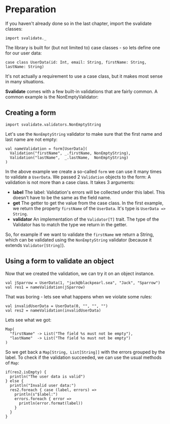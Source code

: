 # Preparation

If you haven't already done so in the last chapter, import the svalidate classes:

```tut
import svalidate._
```

The library is built for (but not limited to) case classes - so lets define one for our user data:

```tut
case class UserData(id: Int, email: String, firstName: String, lastName: String)
```

It's not actually a requirement to use a case class, but it makes most sense in
many situations.

**Svalidate** comes with a few built-in validations that are fairly common.
A common example is the NonEmptyValidator:

## Creating a form

```tut
import svalidate.validators.NonEmptyString
```

Let's use the `NonEmptyString` validator to make sure that the first name
and last name are not empty:

```tut
val nameValidation = form[UserData](
  Validation("firstName", _.firstName, NonEmptyString),
  Validation("lastName",  _.lastName,  NonEmptyString)
)
```

In the above example we create a so-called `form` we can use it many times to
validate a `UserData`. We passed 2 `Validation` objects to the form:
A validation is not more than a case class. It takes 3 arguments:

* **label** The label: Validation's errors will be collected under this label.
  This doesn't have to be the same as the field name.
* **get** The getter to get the value from the case class. In the first example,
  we return the property `firstName` of the `UserData`.
  It's type is `UserData => String`.
* **validator** An implementation of the `Validator[T]` trait. The type of the
  Validator has to match the type we return in the getter.

So, for example if we want to validate the `firstName` we return a String, which
can be validated using the `NonEmptyString` validator (because it extends
`Validator[String]`).

## Using a form to validate an object

Now that we created the validation, we can try it on an object instance.

```tut
val jSparrow = UserData(1, "jack@blackpearl.sea", "Jack", "Sparrow")
val res1 = nameValidation(jSparrow)
```

That was boring - lets see what happens when we violate some rules:

```tut
val invalidUserData = UserData(0, "", "", "")
val res2 = nameValidation(invalidUserData)
```

Lets see what we got:

```tut:silent
Map(
  "firstName" -> List("The field %s must not be empty"),
  "lastName"  -> List("The field %s must not be empty")
)
```

So we get back a `Map[String, List[String]]` with the errors grouped by the
label. To check if the validation succeeded, we can use the usual methods of `Map`:

```tut
if(res2.isEmpty) {
  println("The user data is valid")
} else {
  println("Invalid user data:")
  res2.foreach { case (label, errors) =>
    println(s"$label:")
    errors.foreach { error =>
      println(error.format(label))
    }
  }
}
``` 

